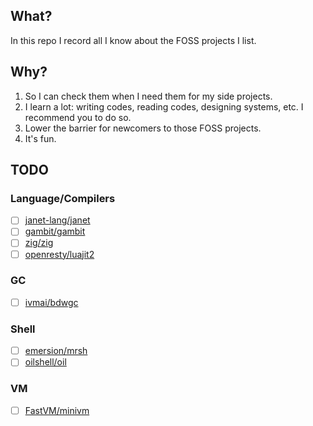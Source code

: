## What?
In this repo I record all I know about the FOSS projects I list.
## Why?
1. So I can check them when I need them for my side projects.
2. I learn a lot: writing codes, reading codes, designing systems, etc. I recommend you to do so.
3. Lower the barrier for newcomers to those FOSS projects.
4. It's fun.
## TODO 
### Language/Compilers
- [ ] [janet-lang/janet](https://github.com/janet-lang/janet)
- [ ] [gambit/gambit](https://github.com/gambit/gambit.git)
- [ ] [zig/zig](https://github.com/ziglang/zig.git)
- [ ] [openresty/luajit2](https://github.com/openresty/luajit2)
### GC
- [ ] [ivmai/bdwgc](https://github.com/ivmai/bdwgc.git)
### Shell
- [ ] [emersion/mrsh](https://github.com/emersion/mrsh.git)
- [ ] [oilshell/oil](https://github.com/oilshell/oil.git)
### VM
- [ ] [FastVM/minivm](https://github.com/FastVM/minivm.git)
